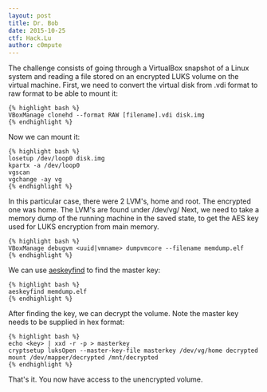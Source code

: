```yaml
---
layout: post
title: Dr. Bob
date: 2015-10-25
ctf: Hack.Lu
author: c0mpute
---
```


The challenge consists of going through a VirtualBox snapshot of a Linux system and reading a file stored on an encrypted LUKS volume on the virtual machine. 
First, we need to convert the virtual disk from .vdi format to raw format to be able to mount it:

	{% highlight bash %}
	VBoxManage clonehd --format RAW [filename].vdi disk.img
	{% endhighlight %}

Now we can mount it:

	{% highlight bash %}
	losetup /dev/loop0 disk.img
	kpartx -a /dev/loop0
	vgscan
	vgchange -ay vg
	{% endhighlight %}

In this particular case, there were 2 LVM's, home and root. The encrypted one was home. The LVM's are found under /dev/vg/
Next, we need to take a memory dump of the running machine in the saved state, to get the AES key used for LUKS encryption from main memory.

	{% highlight bash %}
	VBoxManage debugvm <uuid|vmname> dumpvmcore --filename memdump.elf
	{% endhighlight %}

We can use [aeskeyfind](https://citp.princeton.edu/research/memory/code/) to find the  master key:

	{% highlight bash %}
	aeskeyfind memdump.elf
	{% endhighlight %}

After finding the key, we can decrypt the volume. Note the master key needs to be supplied in hex format:

	{% highlight bash %}
	echo <key> | xxd -r -p > masterkey
	cryptsetup luksOpen --master-key-file masterkey /dev/vg/home decrypted
	mount /dev/mapper/decrypted /mnt/decrypted
	{% endhighlight %}

That's it. You now have access to the unencrypted volume.
